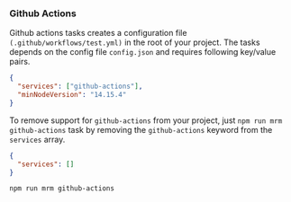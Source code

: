 ### Github Actions 

Github actions tasks creates a configuration file `(.github/workflows/test.yml)` in the root of your project. The tasks depends on the config file `config.json` and requires following key/value pairs.

```json
{
  "services": ["github-actions"],
  "minNodeVersion": "14.15.4"
}
```

To remove support for `github-actions` from your project, just `npm run mrm github-actions` task by removing the `github-actions` keyword from the `services` array.

```json
{
  "services": []
}
```

```sh
npm run mrm github-actions
```
